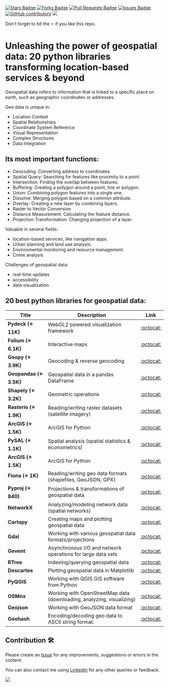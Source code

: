<a href="https://github.com/drshahizan/python-tutorial/stargazers"><img src="https://img.shields.io/github/stars/drshahizan/python-tutorial" alt="Stars Badge"/></a>
<a href="https://github.com/drshahizan/python-tutorial/network/members"><img src="https://img.shields.io/github/forks/drshahizan/python-tutorial" alt="Forks Badge"/></a>
<a href="https://github.com/drshahizan/python-tutorial/pulls"><img src="https://img.shields.io/github/issues-pr/drshahizan/python-tutorial" alt="Pull Requests Badge"/></a>
<a href="https://github.com/drshahizan/python-tutorial/issues"><img src="https://img.shields.io/github/issues/drshahizan/python-tutorial" alt="Issues Badge"/></a>
<a href="https://github.com/drshahizan/python-tutorial/graphs/contributors"><img alt="GitHub contributors" src="https://img.shields.io/github/contributors/drshahizan/Python_Tutorial?color=2b9348"></a>
![](https://visitor-badge.glitch.me/badge?page_id=drshahizan/python-tutorial)

Don't forget to hit the :star: if you like this repo.

# Unleashing the power of geospatial data: 20 python libraries transforming location-based services & beyond

Geospatial data refers to information that is linked to a specific place on earth, such as geographic coordinates or addresses. 

Geo data is unique in:
- Location Context
- Spatial Relationships
- Coordinate System Reference
- Visual Representation
- Complex Structures
- Data Integration

## Its most important functions:

- Geocoding: Converting address to coordinates
- Spatial Query: Searching for features like proximity to a point.
- Intersection: Finding the overlap between features.
- Buffering: Creating a polygon around a point, line or polygon.
- Union: Combining polygon features into a single one.
- Dissolve: Merging polygon based on a common attribute.
- Overlay: Creating a new layer by combining layers.
- Raster to Vector Conversion
- Distance Measurement: Calculating the feature distance.
- Projection Transformation: Changing projection of a layer.


Valuable in several fields:

- location-based services, like navigation apps.
- Urban planning and land use analysis.
- Environmental monitoring and resource management.
- Crime analysis

Challenges of geospatial data:

- real-time updates
- accessibility
- data visualization

## 20 best python libraries for geospatial data:

| Title | Description |  Link |
| ----- | ----- | :------: | 
| **Pydeck (⭐ 11K)** | WebGL2 powered visualization framework | [:octocat:](https://github.com/visgl/deck.gl) |
| **Folium (⭐ 6.1K)** | Interactive maps | [:octocat:](https://github.com/python-visualization/folium) |
| **Geopy (⭐ 3.9K)** | Geocoding & reverse geocoding | [:octocat:]() |
| **Geopandas (⭐ 3.5K)** | Geospatial data in a pandas DataFrame | [:octocat:]() |
| **Shapely (⭐ 3.2K)** | Geometric operations | [:octocat:]() |
| **Rasterio (⭐ 1.9K)** | Reading/writing raster datasets (satellite imagery) | [:octocat:]() |
| **ArcGIS (⭐ 1.5K)** | ArcGIS for Python | [:octocat:]() |
| **PySAL (⭐ 1.1K)** | Spatial analysis (spatial statistics & econometrics) | [:octocat:]() |
| **ArcGIS (⭐ 1.5K)** | ArcGIS for Python | [:octocat:]() |
| **Fiona (⭐ 1K)** | Reading/writing geo data formats (shapefiles, GeoJSON, GPX) | [:octocat:]() |
| **Pyproj (⭐ 840)** | Projections & transformations of geospatial data| [:octocat:]() |
| **NetworkX** | Analyzing/modeling network data (spatial networks) | [:octocat:]() |
| **Cartopy** | Creating maps and plotting geospatial data | [:octocat:]() |
| **Gdal** | Working with various geospatial data formats/projections | [:octocat:]() |
| **Gevent** | Asynchronous I/O and network operations for large data sets | [:octocat:]() |
| **RTree** | Indexing/querying geospatial data | [:octocat:]() |
| **Descartes** | Plotting geospatial data in Matplotlib | [:octocat:]() |
| **PyQGIS** | Working with QGIS GIS software from Python | [:octocat:]() |
| **OSMnx** | Working with OpenStreetMap data (downloading, analyzing, visualizing) | [:octocat:]() |
| **Geojson** | Working with GeoJSON data format | [:octocat:]() |
| **Geohash** | Encoding/decoding geo data to ASCII string format. | [:octocat:]() |

## Contribution 🛠️
Please create an [Issue](https://github.com/drshahizan/python-tutorial/issues) for any improvements, suggestions or errors in the content.

You can also contact me using [Linkedin](https://www.linkedin.com/in/drshahizan/) for any other queries or feedback.

![](https://visitor-badge.glitch.me/badge?page_id=drshahizan)
